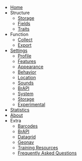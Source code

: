 * [Home](/)
* Structure
  * [Storage](storage.md)
  * [Fields](fields.md)
  * [Traits](traits)
* Function
  * [Collect](collect.md)
  * [Export](export.md)
* [Settings](settings)
  * [Profile](settings/settings-profile.md)
  * [Features](settings/settings-features.md)
  * [Appearance](settings/settings-appearance.md)
  * [Behavior](settings/settings-behavior.md)
  * [Location](settings/settings-location.md)
  * [Sounds](settings/settings-sounds.md)
  * [BrAPI](settings/settings-brapi.md)
  * [System](settings/settings-system.md)
  * [Storage](settings/settings-storage.md)
  * [Experimental](settings/settings-experimental.md)
* [Statistics](statistics.md)
* [About](about.md)
* Extra
  * [Barcodes](barcodes.md)
  * [BrAPI](brapi.md)
  * [Datagrid](datagrid.md)
  * [Geonav](geonav.md)
  * [Training Resources](training-resources.md)
  * [Frequently Asked Questions](faq.md)
